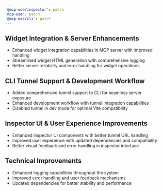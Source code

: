 ```yaml
---
'@mcp-use/inspector': patch
'mcp-use': patch
'@mcp-use/cli': patch
---
```


## Widget Integration & Server Enhancements
- Enhanced widget integration capabilities in MCP server with improved handling
- Streamlined widget HTML generation with comprehensive logging
- Better server reliability and error handling for widget operations

## CLI Tunnel Support & Development Workflow
- Added comprehensive tunnel support to CLI for seamless server exposure
- Enhanced development workflow with tunnel integration capabilities
- Disabled tunnel in dev mode for optimal Vite compatibility

## Inspector UI & User Experience Improvements
- Enhanced inspector UI components with better tunnel URL handling
- Improved user experience with updated dependencies and compatibility
- Better visual feedback and error handling in inspector interface

## Technical Improvements
- Enhanced logging capabilities throughout the system
- Improved error handling and user feedback mechanisms
- Updated dependencies for better stability and performance